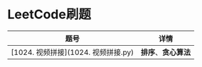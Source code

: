 # LeetCode刷题

| 题号                                | 详情                   |
| ----------------------------------- | ---------------------- |
| [1024. 视频拼接](1024. 视频拼接.py) | **排序**、**贪心算法** |

